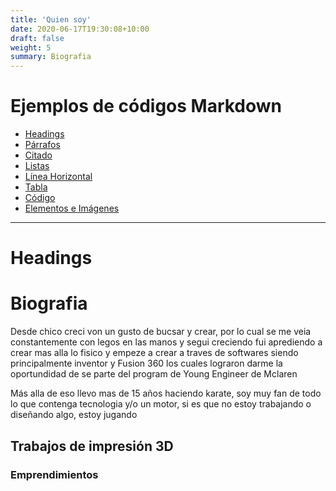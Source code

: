 ```yaml
---
title: 'Quien soy'
date: 2020-06-17T19:30:08+10:00
draft: false
weight: 5
summary: Biografia
---
```


<!-- Ejemplos de códigos Markdown -->

# <a name="top"></a>Ejemplos de códigos Markdown

- [Headings](#headings)
- [Párrafos](#párrafos)
- [Citado](#citado)
- [Listas](#listas)
- [Línea Horizontal](#línea-horizontal)
- [Tabla](#tabla)
- [Código](#código)
- [Elementos e Imágenes](#elementos-e-imágenes-en-línea)

---

# Headings

# Biografia

Desde chico creci von un gusto de bucsar y crear, por lo cual se me veia constantemente con legos en las manos y segui creciendo fui aprediendo a crear mas alla lo fisico y empeze a crear a traves de softwares siendo principalmente inventor y Fusion 360 los cuales lograron darme la oportundidad de se parte del program de Young Engineer de Mclaren 

Más alla de eso llevo mas de 15 años haciendo karate, soy muy fan de todo lo que contenga tecnologia y/o un motor, si es que no estoy trabajando o diseñando algo, estoy jugando 

## Trabajos de impresión 3D

### Emprendimientos
